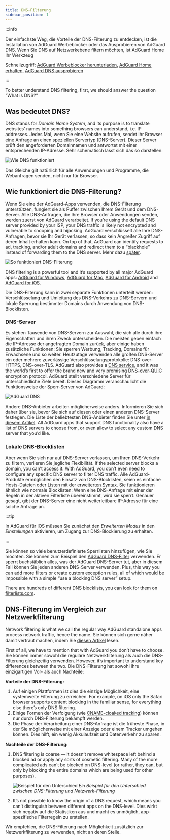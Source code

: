 ```yaml
---
title: DNS-Filterung
sidebar_position: 1
---
```


:::info

Der einfachste Weg, die Vorteile der DNS-Filterung zu entdecken, ist die Installation von AdGuard Werbeblocker oder das Ausprobieren von AdGuard DNS. Wenn Sie DNS auf Netzwerkebene filtern möchten, ist AdGuard Home Ihr Werkzeug

Schnellzugriff: [AdGuard Werbeblocker herunterladen](https://agrd.io/download-kb-adblock), [AdGuard Home erhalten](https://github.com/AdguardTeam/AdGuardHome#getting-started), [AdGuard DNS ausprobieren](https://agrd.io/download-dns)

:::

To better understand DNS filtering, first, we should answer the question “What is DNS?”

## Was bedeutet DNS?

DNS stands for *Domain Name System*, and its purpose is to translate websites’ names into something browsers can understand, i.e. IP addresses. Jedes Mal, wenn Sie eine Website aufrufen, sendet Ihr Browser eine Anfrage an einen speziellen Servertyp (DNS-Server). Dieser Server prüft den angeforderten Domainnamen und antwortet mit einer entsprechenden IP-Adresse. Sehr schematisch lässt sich das so darstellen:

![Wie DNS funktioniert](https://cdn.adtidy.org/public/Adguard/kb/DNS_filtering/how_dns_works_en.png)

Das Gleiche gilt natürlich für alle Anwendungen und Programme, die Webanfragen senden, nicht nur für Browser.

## Wie funktioniert die DNS-Filterung?

Wenn Sie eine der AdGuard-Apps verwenden, die DNS-Filterung unterstützen, fungiert sie als Puffer zwischen Ihrem Gerät und dem DNS-Server. Alle DNS-Anfragen, die Ihre Browser oder Anwendungen senden, werden zuerst von AdGuard verarbeitet. If you’re using the default DNS server provided by your ISP, your DNS traffic is likely not encrypted and vulnerable to snooping and hijacking. AdGuard verschlüsselt alle Ihre DNS-Anfragen, bevor sie Ihr Gerät verlassen, so dass kein Angreifer Zugriff auf deren Inhalt erhalten kann. On top of that, AdGuard can identify requests to ad, tracking, and/or adult domains and redirect them to a “blackhole” instead of forwarding them to the DNS server. Mehr dazu [später](#local-dns-blocklists).

![So funktioniert DNS-Filterung](https://cdn.adtidy.org/public/Adguard/kb/DNS_filtering/how_dns_filtering_works_en.png)

DNS filtering is a powerful tool and it’s supported by all major AdGuard apps: [AdGuard for Windows](https://adguard.com/adguard-windows/overview.html), [AdGuard for Mac](https://adguard.com/adguard-mac/overview.html), [AdGuard for Android](https://adguard.com/adguard-android/overview.html) and [AdGuard for iOS](https://adguard.com/adguard-ios/overview.html).

Die DNS-Filterung kann in zwei separate Funktionen unterteilt werden: Verschlüsselung und Umleitung des DNS-Verkehrs zu DNS-Servern und lokale Sperrung bestimmter Domains durch Anwendung von DNS-Blocklisten.

### DNS-Server

Es stehen Tausende von DNS-Servern zur Auswahl, die sich alle durch ihre Eigenschaften und ihren Zweck unterscheiden. Die meisten geben einfach die IP-Adresse der angefragten Domain zurück, aber einige haben zusätzliche Funktionen: Sie sperren Werbung, Tracking, Domains für Erwachsene und so weiter. Heutzutage verwenden alle großen DNS-Server ein oder mehrere zuverlässige Verschlüsselungsprotokolle: DNS-over-HTTPS, DNS-over-TLS. AdGuard also provides a [DNS service](https://adguard-dns.io/), and it was the world’s first to offer the brand new and very promising [DNS-over-QUIC](https://adguard.com/blog/dns-over-quic.html) encryption protocol. AdGuard stellt verschiedene Server für unterschiedliche Ziele bereit. Dieses Diagramm veranschaulicht die Funktionsweise der Sperr-Server von AdGuard:

![AdGuard DNS](https://cdn.adtidy.org/public/Adguard/kb/DNS_filtering/adguard_dns_en.jpg)

Andere DNS-Anbieter arbeiten möglicherweise anders. Informieren Sie sich daher über sie, bevor Sie sich auf diesen oder einen anderen DNS-Server festlegen. Die Liste der beliebtesten DNS-Anbieter finden Sie unter [in diesem Artikel](dns-providers.md). All AdGuard apps that support DNS functionality also have a list of DNS servers to choose from, or even allow to select any custom DNS server that you’d like.

### Lokale DNS-Blocklisten

Aber wenn Sie sich nur auf DNS-Server verlassen, um Ihren DNS-Verkehr zu filtern, verlieren Sie jegliche Flexibilität. If the selected server blocks a domain, you can’t access it. With AdGuard, you don’t even need to configure any specific DNS server to filter DNS traffic. Alle AdGuard-Produkte ermöglichen den Einsatz von DNS-Blocklisten, seien es einfache Hosts-Dateien oder Listen mit der [erweiterten Syntax](dns-filtering-syntax.md). Sie funktionieren ähnlich wie normale Blocklisten: Wenn eine DNS-Anfrage mit einer der Regeln in der aktiven Filterliste übereinstimmt, wird sie sperrt. Genauer gesagt, gibt der DNS-Server eine nicht weiterleitbare IP-Adresse für eine solche Anfrage an.

:::tip

In AdGuard für iOS müssen Sie zunächst den *Erweiterten Modus* in den *Einstellungen* aktivieren, um Zugang zur DNS-Blockierung zu erhalten.

:::

Sie können so viele benutzerdefinierte Sperrlisten hinzufügen, wie Sie möchten. Sie können zum Beispiel den [AdGuard DNS-Filter](https://github.com/AdguardTeam/AdGuardSDNSFilter) verwenden. Er sperrt buchstäblich alles, was der AdGuard DNS-Server tut, aber in diesem Fall können Sie jeden anderen DNS-Server verwenden. Plus, this way you can add more filters or create custom exception rules, all of which would be impossible with a simple “use a blocking DNS server” setup.

There are hundreds of different DNS blocklists, you can look for them on [filterlists.com](https://filterlists.com/).

## DNS-Filterung im Vergleich zur Netzwerkfilterung

Network filtering is what we call the regular way AdGuard standalone apps process network traffic, hence the name. Sie können sich gerne näher damit vertraut machen, indem Sie [diesen Artikel](https://adguard.com/kb/general/ad-filtering/how-ad-blocking-works/) lesen.

First of all, we have to mention that with AdGuard you don’t have to choose. Sie können immer sowohl die reguläre Netzwerkfilterung als auch die DNS-Filterung gleichzeitig verwenden. However, it’s important to understand key differences between the two. Die DNS-Filterung hat sowohl ihre einzigartigen Vor- als auch Nachteile:

**Vorteile der DNS-Filterung:**

1. Auf einigen Plattformen ist dies die einzige Möglichkeit, eine systemweite Filterung zu erreichen. For example, on iOS only the Safari browser supports content blocking in the familiar sense, for everything else there’s only DNS filtering.
1. Einige Formen der Verfolgung (wie [CNAME-cloaked tracking](https://adguard.com/blog/cname-tracking.html)) können nur durch DNS-Filterung bekämpft werden.
1. Die Phase der Verarbeitung einer DNS-Anfrage ist die früheste Phase, in der Sie möglicherweise mit einer Anzeige oder einem Tracker umgehen können. Dies hilft, ein wenig Akkulaufzeit und Datenverkehr zu sparen.

**Nachteile der DNS-Filterung:**

1. DNS filtering is coarse — it doesn’t remove whitespace left behind a blocked ad or apply any sorts of cosmetic filtering. Many of the more complicated ads can’t be blocked on DNS-level (or rather, they can, but only by blocking the entire domains which are being used for other purposes).

    ![Beispiel für den Unterschied](https://cdn.adtidy.org/public/Adguard/kb/DNS_filtering/dns_diff.jpg) *Ein Beispiel für den Unterschied zwischen DNS-Filterung und Netzwerk-Filterung*

1. It’s not possible to know the origin of a DNS request, which means you can’t distinguish between different apps on the DNS-level. Dies wirkt sich negativ auf die Statistiken aus und macht es unmöglich, app-spezifische Filterregeln zu erstellen.

Wir empfehlen, die DNS-Filterung nach Möglichkeit zusätzlich zur Netzwerkfilterung zu verwenden, nicht an deren Stelle.
